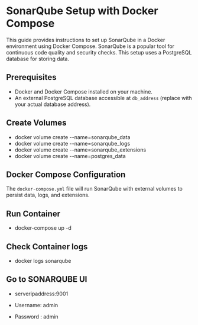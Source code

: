 # SonarQube Setup with Docker Compose

This guide provides instructions to set up SonarQube in a Docker environment using Docker Compose. SonarQube is a popular tool for continuous code quality and security checks. This setup uses a PostgreSQL database for storing data.

## Prerequisites
- Docker and Docker Compose installed on your machine.
- An external PostgreSQL database accessible at `db_address` (replace with your actual database address).

## Create Volumes
- docker volume create --name=sonarqube_data
- docker volume create --name=sonarqube_logs
- docker volume create --name=sonarqube_extensions
- docker volume create --name=postgres_data

## Docker Compose Configuration

The `docker-compose.yml` file will run SonarQube with external volumes to persist data, logs, and extensions.

## Run Container
- docker-compose up -d

## Check Container logs
- docker logs sonarqube

## Go to SONARQUBE UI
- serveripaddress:9001

- Username: admin
- Password : admin